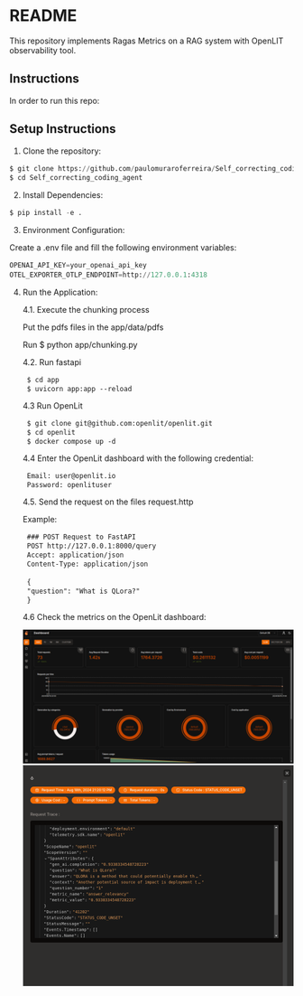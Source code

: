 # README

This repository implements Ragas Metrics on a RAG system with OpenLIT observability tool.

## Instructions

In order to run this repo:


## Setup Instructions

1. Clone the repository:


```python
$ git clone https://github.com/paulomuraroferreira/Self_correcting_coding_agent.git
$ cd Self_correcting_coding_agent
```

2. Install Dependencies:

```python
$ pip install -e .
```

3. Environment Configuration:

Create a .env file and fill the following environment variables:

```python
OPENAI_API_KEY=your_openai_api_key
OTEL_EXPORTER_OTLP_ENDPOINT=http://127.0.0.1:4318
```

4. Run the Application:

    4.1. Execute the chunking process

    Put the pdfs files in the app/data/pdfs

    Run 
        $ python app/chunking.py

    4.2. Run fastapi

        $ cd app
        $ uvicorn app:app --reload

    4.3 Run OpenLit

        $ git clone git@github.com:openlit/openlit.git
        $ cd openlit
        $ docker compose up -d

    4.4 Enter the OpenLit dashboard with the following credential:

        Email: user@openlit.io
        Password: openlituser


    4.5. Send the request on the files request.http

    Example: 

        ### POST Request to FastAPI
        POST http://127.0.0.1:8000/query
        Accept: application/json
        Content-Type: application/json

        {
        "question": "What is QLora?"
        }

    4.6 Check the metrics on the OpenLit dashboard:

    ![Alt text](README_files/openlit1.png)
    ![Alt text](README_files/openlit2.png)



